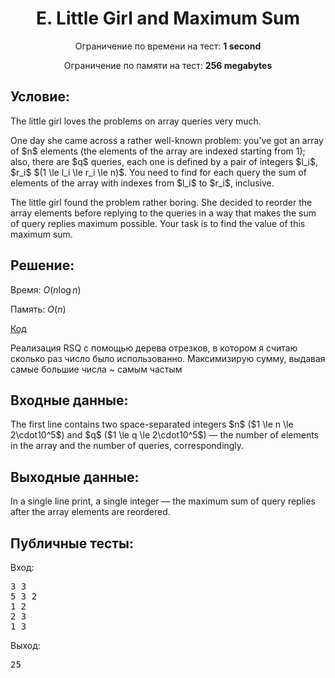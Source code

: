 <center><h1>E. Little Girl and Maximum Sum</h1></center>
    
<p><center>Ограничение по времени на тест: <b>1 second</b></center></p>

<p><center>Ограничение по памяти на тест: <b>256 megabytes</b></center></p>

<h2>Условие:</h2>

<div><p>The little girl loves the problems on array queries very much.</p><p>One day she came across a rather well-known problem: you've got an array of $n$ elements (the elements of the array are indexed starting from 1); also, there are $q$ queries, each one is defined by a pair of integers $l_i$, $r_i$ $(1 \le l_i \le r_i \le n)$. You need to find for each query the sum of elements of the array with indexes from $l_i$ to $r_i$, inclusive.</p><p>The little girl found the problem rather boring. She decided to reorder the array elements before replying to the queries in a way that makes the sum of query replies maximum possible. Your task is to find the value of this maximum sum.</p></div>

<h2>Решение:</h2>

Время: $O(n\log n)$

Память: $O(n)$

[Код](solution.cpp)

Реализация RSQ с помощью дерева отрезков, в котором я считаю сколько раз число было использованно. Максимизирую сумму, выдавая самые большие числа ~ самым частым

<h2>Входные данные:</h2>

<p>The first line contains two space-separated integers $n$ ($1 \le n \le 2\cdot10^5$) and $q$ ($1 \le q \le 2\cdot10^5$) — the number of elements in the array and the number of queries, correspondingly.</p>

<h2>Выходные данные:</h2>

<p>In a single line print, a single integer — the maximum sum of query replies after the array elements are reordered.</p>

<h2>Публичные тесты:</h2>

Вход:

<pre>3 3<br/>5 3 2<br/>1 2<br/>2 3<br/>1 3<br/></pre>

Выход:

<pre>25<br/></pre>
